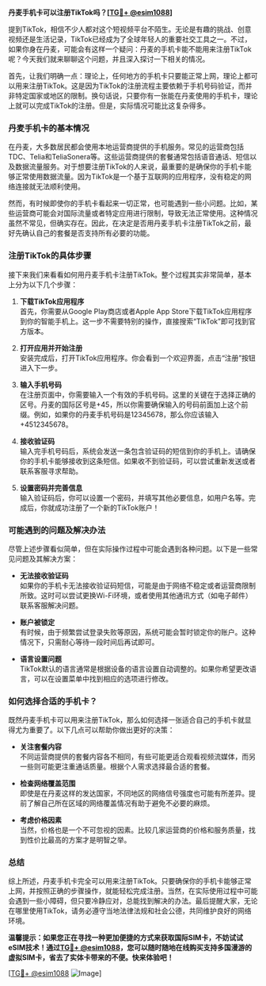**丹麦手机卡可以注册TikTok吗？[[TG💪+ @esim1088](https://t.me/s/esim1088)]**

提到TikTok，相信不少人都对这个短视频平台不陌生。无论是有趣的挑战、创意视频还是生活记录，TikTok已经成为了全球年轻人的重要社交工具之一。不过，如果你身在丹麦，可能会有这样一个疑问：丹麦的手机卡能不能用来注册TikTok呢？今天我们就来聊聊这个问题，并且深入探讨一下相关的情况。

首先，让我们明确一点：理论上，任何地方的手机卡只要能正常上网，理论上都可以用来注册TikTok。这是因为TikTok的注册流程主要依赖于手机号码验证，而并非特定国家或地区的限制。换句话说，只要你有一张能在丹麦使用的手机卡，理论上就可以完成TikTok的注册。但是，实际情况可能比这复杂得多。

### 丹麦手机卡的基本情况

在丹麦，大多数居民都会使用本地运营商提供的手机服务。常见的运营商包括TDC、Telia和TeliaSonera等。这些运营商提供的套餐通常包括语音通话、短信以及数据流量服务。对于想要注册TikTok的人来说，最重要的是确保你的手机卡能够正常使用数据流量。因为TikTok是一个基于互联网的应用程序，没有稳定的网络连接就无法顺利使用。

然而，有时候即使你的手机卡看起来一切正常，也可能遇到一些小问题。比如，某些运营商可能会对国际流量或者特定应用进行限制，导致无法正常使用。这种情况虽然不常见，但确实存在。因此，在决定是否用丹麦手机卡注册TikTok之前，最好先确认自己的套餐是否支持所有必要的功能。

### 注册TikTok的具体步骤

接下来我们来看看如何用丹麦手机卡注册TikTok。整个过程其实非常简单，基本上分为以下几个步骤：

1. **下载TikTok应用程序**  
   首先，你需要从Google Play商店或者Apple App Store下载TikTok应用程序到你的智能手机上。这一步不需要特别的操作，直接搜索“TikTok”即可找到官方版本。

2. **打开应用并开始注册**  
   安装完成后，打开TikTok应用程序。你会看到一个欢迎界面，点击“注册”按钮进入下一步。

3. **输入手机号码**  
   在注册页面中，你需要输入一个有效的手机号码。这里的关键在于选择正确的区号。丹麦的国际区号是+45，所以你需要确保输入的号码前面加上这个前缀。例如，如果你的丹麦手机号码是12345678，那么你应该输入+4512345678。

4. **接收验证码**  
   输入完手机号码后，系统会发送一条包含验证码的短信到你的手机上。请确保你的手机卡能够接收到这条短信。如果收不到验证码，可以尝试重新发送或者联系客服寻求帮助。

5. **设置密码并完善信息**  
   输入验证码后，你可以设置一个密码，并填写其他必要信息，如用户名等。完成后，你就成功注册了一个新的TikTok账户！

### 可能遇到的问题及解决办法

尽管上述步骤看似简单，但在实际操作过程中可能会遇到各种问题。以下是一些常见问题及其解决方案：

- **无法接收验证码**  
  如果你的手机卡无法接收验证码短信，可能是由于网络不稳定或者运营商限制所致。这时可以尝试更换Wi-Fi环境，或者使用其他通讯方式（如电子邮件）联系客服解决问题。

- **账户被锁定**  
  有时候，由于频繁尝试登录失败等原因，系统可能会暂时锁定你的账户。这种情况下，只需耐心等待一段时间后再试即可。

- **语言设置问题**  
  TikTok默认的语言通常是根据设备的语言设置自动调整的。如果你希望更改语言，可以在设置菜单中找到相应的选项进行修改。

### 如何选择合适的手机卡？

既然丹麦手机卡可以用来注册TikTok，那么如何选择一张适合自己的手机卡就显得尤为重要了。以下几点可以帮助你做出更好的决策：

- **关注套餐内容**  
  不同运营商提供的套餐内容各不相同，有些可能更适合观看视频流媒体，而另一些则可能更注重通话质量。根据个人需求选择最合适的套餐。

- **检查网络覆盖范围**  
  即使是在丹麦这样的发达国家，不同地区的网络信号强度也可能有所差异。提前了解自己所在区域的网络覆盖情况有助于避免不必要的麻烦。

- **考虑价格因素**  
  当然，价格也是一个不可忽视的因素。比较几家运营商的价格和服务质量，找到性价比最高的方案才是明智之举。

### 总结

综上所述，丹麦手机卡完全可以用来注册TikTok。只要确保你的手机卡能够正常上网，并按照正确的步骤操作，就能轻松完成注册。当然，在实际使用过程中可能会遇到一些小障碍，但只要冷静应对，总能找到解决的办法。最后提醒大家，无论在哪里使用TikTok，请务必遵守当地法律法规和社会公德，共同维护良好的网络环境。

**温馨提示：如果您正在寻找一种更加便捷的方式来获取国际SIM卡，不妨试试eSIM技术！通过[TG💪+ @esim1088](https://t.me/s/esim1088)，您可以随时随地在线购买支持多国漫游的虚拟SIM卡，省去了实体卡带来的不便。快来体验吧！**

[[TG💪+ @esim1088](https://t.me/s/esim1088) ![Image](https://i.postimg.cc/4NQfJmqS/Snipaste-2025-05-13-00-14-12.png)]